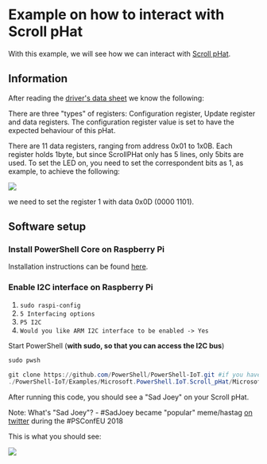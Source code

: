 # Example on how to interact with Scroll pHat

With this example, we will see how we can interact with [Scroll pHat](https://shop.pimoroni.com/products/scroll-phat).

## Information

After reading the [driver's data sheet](http://www.issi.com/WW/pdf/31FL3730.pdf) we know the following:

There are three "types" of registers: Configuration register, Update register and data registers.
The configuration register value is set to have the expected behaviour of this pHat.

There are 11 data registers, ranging from address 0x01 to 1x0B.
Each register holds 1byte, but since ScrollPHat only has 5 lines, only 5bits are used.
To set the LED on, you need to set the correspondent bits as 1, as example, to achieve the following:

![](https://i.imgur.com/nII0q7B.jpg)

we need to set the register 1 with data 0x0D (0000 1101).

## Software setup

### Install PowerShell Core on Raspberry Pi

Installation instructions can be found [here](https://github.com/MicrosoftDocs/PowerShell-Docs/blob/d5263484cf6f29148b6e07c7b3e1d9376a5fd635/reference/docs-conceptual/install/install-raspbian.md#raspberry-pi-os).

### Enable I2C interface on Raspberry Pi

1. `sudo raspi-config`
2. `5 Interfacing options`
3. `P5 I2C`
4. `Would you like ARM I2C interface to be enabled -> Yes`

Start PowerShell (**with sudo, so that you can access the I2C bus**)

```powershell
sudo pwsh

git clone https://github.com/PowerShell/PowerShell-IoT.git #if you haven't already
./PowerShell-IoT/Examples/Microsoft.PowerShell.IoT.Scroll_pHat/Microsoft.PowerShell.IoT.SadJoey.ps1
```

After running this code, you should see a "Sad Joey" on your Scroll pHat.

Note: What's "Sad Joey"? - #SadJoey became "popular" meme/hastag [on twitter](https://twitter.com/search?q=%23sadJoey&src=typd) during the #PSConfEU 2018

This is what you should see:

![](https://i.imgur.com/112YDk4.jpg)